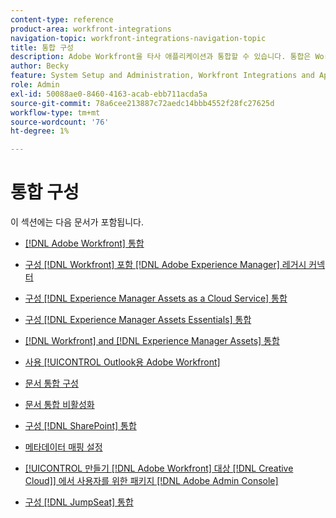 ```yaml
---
content-type: reference
product-area: workfront-integrations
navigation-topic: workfront-integrations-navigation-topic
title: 통합 구성
description: Adobe Workfront을 타사 애플리케이션과 통합할 수 있습니다. 통합은 Workfront의 유틸리티를 확장하고 조직의 요구 사항에 맞게 조정할 수 있습니다.
author: Becky
feature: System Setup and Administration, Workfront Integrations and Apps
role: Admin
exl-id: 50088ae0-8460-4163-acab-ebb711acda5a
source-git-commit: 78a6cee213887c72aedc14bbb4552f28fc27625d
workflow-type: tm+mt
source-wordcount: '76'
ht-degree: 1%

---
```


# 통합 구성

이 섹션에는 다음 문서가 포함됩니다.

* [[!DNL Adobe Workfront] 통합](../../administration-and-setup/configure-integrations/workfront-integrations-1.md)
* [구성 [!DNL Workfront] 포함 [!DNL Adobe Experience Manager] 레거시 커넥터](../../administration-and-setup/configure-integrations/configure-workfront-aem.md)
* [구성 [!DNL Experience Manager Assets as a Cloud Service] 통합](../../administration-and-setup/configure-integrations/configure-aacs-integration.md)
* [구성 [!DNL Experience Manager Assets Essentials] 통합](../../documents/adobe-workfront-for-experience-manager-assets-essentials/setup-asset-essentials.md)
* [[!DNL Workfront] and [!DNL Experience Manager Assets] 통합](../../documents/workfront-and-experience-manager-integrations/wf-experience-manager-integrations.md)
* [사용 [!UICONTROL Outlook용 Adobe Workfront]](../../administration-and-setup/configure-integrations/enable-workfront-for-outlook.md)
* [문서 통합 구성](../../administration-and-setup/configure-integrations/configure-document-integrations.md)
* [문서 통합 비활성화](../../administration-and-setup/configure-integrations/disable-document-integrations.md)
* [구성 [!DNL SharePoint] 통합](../../administration-and-setup/configure-integrations/configure-sharepoint-integration.md)
* [메타데이터 매핑 설정](../../administration-and-setup/configure-integrations/set-up-metadata-mapping.md)
* [[!UICONTROL 만들기 [!DNL Adobe Workfront] 대상 [!DNL Creative Cloud]] 에서 사용자를 위한 패키지 [!DNL Adobe Admin Console]](/help/quicksilver/administration-and-setup/configure-integrations/create-plugin-only-packages.md)

  <!--
  <li data-mc-conditions="QuicksilverOrClassic.Draft mode"><a href="../../administration-and-setup/configure-integrations/create-oauth-application.md" class="MCXref xref" xrefformat="{para}">Create OAuth2 applications for Workfront integrations</a> </li>
  -->

  <!--
  <li data-mc-conditions="QuicksilverOrClassic.Draft mode"><a href="../../administration-and-setup/configure-integrations/manage-custom-oauth2-apps.md" class="MCXref xref" xrefformat="{para}">View and manage custom OAuth2 applications</a> </li>
  -->

* [구성 [!DNL JumpSeat] 통합](/help/quicksilver/administration-and-setup/configure-integrations/configure-jumpseat.md)
